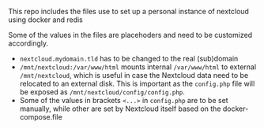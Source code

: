This repo includes the files use to set up a personal instance of nextcloud using docker and redis

Some of the values in the files are placehoders and need to be customized accordingly.


- `nextcloud.mydomain.tld` has to be changed to the real (sub)domain
- `/mnt/nextcloud:/var/www/html` mounts internal `/var/www/html` to external `/mnt/nextcloud`, which is useful in case the Nextcloud data need to be relocated to an external disk. This is important as the `config.php` file will be exposed as `/mnt/nextcloud/config/config.php`.
- Some of the values in brackets `<...>` in `config.php` are to be set manually, while other are set by Nextcloud itself based on the docker-compose.file
